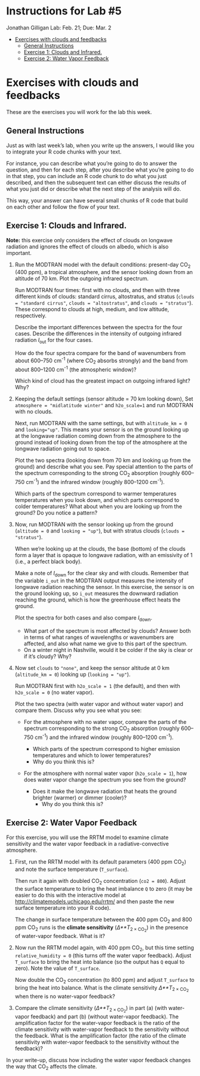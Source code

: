 Instructions for Lab #5
================
Jonathan Gilligan
Lab: Feb. 21; Due: Mar. 2

-   [Exercises with clouds and
    feedbacks](#exercises-with-clouds-and-feedbacks)
    -   [General Instructions](#general-instructions)
    -   [Exercise 1: Clouds and
        Infrared.](#exercise-1-clouds-and-infrared)
    -   [Exercise 2: Water Vapor
        Feedback](#exercise-2-water-vapor-feedback)

# Exercises with clouds and feedbacks

These are the exercises you will work for the lab this week.

## General Instructions

Just as with last week’s lab, when you write up the answers, I would
like you to integrate your R code chunks with your text.

For instance, you can describe what you’re going to do to answer the
question, and then for each step, after you describe what you’re going
to do in that step, you can include an R code chunk to do what you just
described, and then the subsequent text can either discuss the results
of what you just did or describe what the next step of the analysis will
do.

This way, your answer can have several small chunks of R code that build
on each other and follow the flow of your text.

## Exercise 1: Clouds and Infrared.

**Note:** this exercise only considers the effect of clouds on longwave
radiation and ignores the effect of clouds on albedo, which is also
important.

1.  Run the MODTRAN model with the default conditions: present-day
    CO<sub>2</sub> (400 ppm), a tropical atmosphere, and the sensor
    looking down from an altitude of 70 km. Plot the outgoing infrared
    spectrum.

    Run MODTRAN four times: first with no clouds, and then with three
    different kinds of clouds: standard cirrus, altostratus, and stratus
    (`clouds = "standard cirrus"`, `clouds = "altostratus"`, and
    `clouds = "stratus"`). These correspond to clouds at high, medium,
    and low altitude, respectively.

    Describe the important differences between the spectra for the four
    cases. Describe the differences in the intensity of outgoing
    infrared radiation *I*<sub>out</sub> for the four cases.

    How do the four spectra compare for the band of wavenumbers from
    about 600–750 cm<sup>-1</sup> (where CO<sub>2</sub> absorbs
    strongly) and the band from about 800–1200 cm<sup>-1</sup> (the
    atmospheric window)?

    Which kind of cloud has the greatest impact on outgoing infrared
    light? Why?

2.  Keeping the default settings (sensor altitude = 70 km looking down),
    Set `atmosphere = "midlatitude winter"` and `h2o_scale=1` and run
    MODTRAN with no clouds.

    Next, run MODTRAN with the same settings, but with `altitude_km = 0`
    and `looking="up"`. This means your sensor is on the ground looking
    up at the longwave radiation coming down from the atmosphere to the
    ground instead of looking down from the top of the atmosphere at the
    longwave radiation going out to space.

    Plot the two spectra (looking down from 70 km and looking up from
    the ground) and describe what you see. Pay special attention to the
    parts of the spectrum corresponding to the strong CO<sub>2</sub>
    absorption (roughly 600–750 cm<sup>-1</sup>) and the infrared window
    (roughly 800–1200 cm<sup>-1</sup>).

    Which parts of the spectrum correspond to warmer temperatures
    temperatures when you look down, and which parts correspond to
    colder temperatures? What about when you are looking up from the
    ground? Do you notice a pattern?

3.  Now, run MODTRAN with the sensor looking up from the ground
    (`altitude = 0` and `looking = "up"`), but with stratus clouds
    (`clouds = "stratus"`).

    When we’re looking up at the clouds, the base (bottom) of the clouds
    form a layer that is opaque to longwave radiation, with an
    emissivity of 1 (i.e., a perfect black body).

    Make a note of *I*<sub>down</sub> for the clear sky and with clouds.
    Remember that the variable `i_out` in the MODTRAN output measures
    the intensity of longwave radiation reaching the sensor. In this
    exercise, the sensor is on the ground looking up, so `i_out`
    measures the downward radiation reaching the ground, which is how
    the greenhouse effect heats the ground.

    Plot the spectra for both cases and also compare *I*<sub>down</sub>.

    -   What part of the spectrum is most affected by clouds? Answer
        both in terms of what ranges of wavelengths or wavenumbers are
        affected, and also what name we give to this part of the
        spectrum.
    -   On a winter night in Nashville, would it be colder if the sky is
        clear or if it’s cloudy? Why?

4.  Now set `clouds` to `"none"`, and keep the sensor altitude at 0 km
    (`altitude_km = 0`) looking up (`looking = "up"`).

    Run MODTRAN first with `h2o_scale = 1` (the default), and then with
    `h2o_scale = 0` (no water vapor).

    Plot the two spectra (with water vapor and without water vapor) and
    compare them. Discuss why you see what you see:

    -   For the atmosphere with no water vapor, compare the parts of the
        spectrum corresponding to the strong CO<sub>2</sub> absorption
        (roughly 600–750 cm<sup>-1</sup>) and the infrared window
        (roughly 800–1200 cm<sup>-1</sup>).

        -   Which parts of the spectrum correspond to higher emission
            temperatures and which to lower temperatures?
        -   Why do you think this is?

    -   For the atmosphere with normal water vapor (`h2o_scale = 1`),
        how does water vapor change the spectrum you see from the
        ground?

        -   Does it make the longwave radiation that heats the ground
            brighter (warmer) or dimmer (cooler)?
            -   Why do you think this is?

## Exercise 2: Water Vapor Feedback

For this exercise, you will use the RRTM model to examine climate
sensitivity and the water vapor feedback in a radiative-convective
atmosphere.

1.  First, run the RRTM model with its default parameters (400 ppm
    CO<sub>2</sub>) and note the surface temperature (`T_surface`).

    Then run it again with doubled CO<sub>2</sub> concentration
    (`co2 = 800`). Adjust the surface temperature to bring the heat
    imbalance `Q` to zero (it may be easier to do this with the
    interactive model at <http://climatemodels.uchicago.edu/rrtm/> and
    then paste the new surface temperature into your R code).

    The change in surface temperature between the 400 ppm CO<sub>2</sub>
    and 800 ppm CO<sub>2</sub> runs is the **climate sensitivity**
    (*Δ**T*<sub>2 × CO<sub>2</sub></sub>) in the presence of water-vapor
    feedback. What is it?

2.  Now run the RRTM model again, with 400 ppm CO<sub>2</sub>, but this
    time setting `relative_humidity = 0` (this turns off the water vapor
    feedback). Adjust `T_surface` to bring the heat into balance (so the
    output has `Q` equal to zero). Note the value of `T_surface`.

    Now double the CO<sub>2</sub> concentration (to 800 ppm) and adjust
    `T_surface` to bring the heat into balance. What is the climate
    sensitivity *Δ**T*<sub>2 × CO<sub>2</sub></sub> when there is no
    water-vapor feedback?

3.  Compare the climate sensitivity
    (*Δ**T*<sub>2 × CO<sub>2</sub></sub>) in part (a) (with water-vapor
    feedback) and part (b) (without water-vapor feedback). The
    amplification factor for the water-vapor feedback is the ratio of
    the climate sensitivity with water-vapor feedback to the sensitivity
    without the feedback. What is the amplification factor (the ratio of
    the climate sensitivity with water-vapor feedback to the sensitivity
    without the feedback)?

In your write-up, discuss how including the water vapor feedback changes
the way that CO<sub>2</sub> affects the climate.

